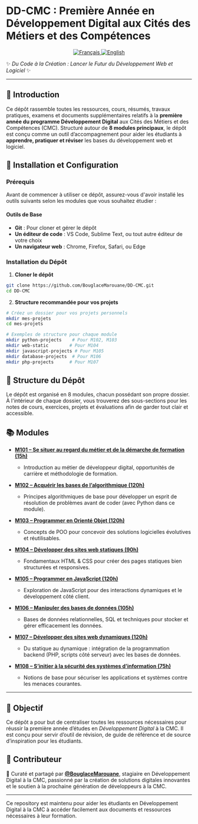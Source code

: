 # DD-CMC : Première Année en Développement Digital aux Cités des Métiers et des Compétences  

<!-- Language Switch Buttons -->
<p align="center">
  <a href="README.md">
    <img alt="Français" src="https://img.shields.io/badge/Français-🇫🇷-red?style=for-the-badge">
  </a>
  <a href="README.en.md">
    <img alt="English" src="https://img.shields.io/badge/English-🇬🇧-blue?style=for-the-badge">
  </a>
</p>

✨ *Du Code à la Création : Lancer le Futur du Développement Web et Logiciel* ✨

---

## 📌 Introduction  
Ce dépôt rassemble toutes les ressources, cours, résumés, travaux pratiques, examens et documents supplémentaires relatifs à la **première année du programme Développement Digital** aux Cités des Métiers et des Compétences (CMC). Structuré autour de **8 modules principaux**, le dépôt est conçu comme un outil d’accompagnement pour aider les étudiants à **apprendre, pratiquer et réviser** les bases du développement web et logiciel.  

## 🚀 Installation et Configuration

### Prérequis
Avant de commencer à utiliser ce dépôt, assurez-vous d'avoir installé les outils suivants selon les modules que vous souhaitez étudier :

#### Outils de Base
- **Git** : Pour cloner et gérer le dépôt
- **Un éditeur de code** : VS Code, Sublime Text, ou tout autre éditeur de votre choix
- **Un navigateur web** : Chrome, Firefox, Safari, ou Edge

### Installation du Dépôt

1. **Cloner le dépôt**
```bash
git clone https://github.com/BouglaceMarouane/DD-CMC.git
cd DD-CMC
```

2. **Structure recommandée pour vos projets**
```bash
# Créez un dossier pour vos projets personnels
mkdir mes-projets
cd mes-projets

# Exemples de structure pour chaque module
mkdir python-projects    # Pour M102, M103
mkdir web-static        # Pour M104
mkdir javascript-projects # Pour M105
mkdir database-projects  # Pour M106
mkdir php-projects      # Pour M107
```

## 📂 Structure du Dépôt  
Le dépôt est organisé en 8 modules, chacun possédant son propre dossier. À l'intérieur de chaque dossier, vous trouverez des sous-sections pour les notes de cours, exercices, projets et évaluations afin de garder tout clair et accessible.  

## 📚 Modules  

- [**M101 – Se situer au regard du métier et de la démarche de formation (15h)** ](https://github.com/BouglaceMarouane/DD-CMC/tree/main/M101%20%E2%80%93%20Se%20situer%20au%20regard%20du%20m%C3%A9tier%20et%20de%20la%20d%C3%A9marche%20de%20formation) 
  - Introduction au métier de développeur digital, opportunités de carrière et méthodologie de formation.  

- [**M102 – Acquérir les bases de l’algorithmique (120h)** ](https://github.com/BouglaceMarouane/DD-CMC/tree/main/M102%20-%20Acqu%C3%A9rir%20les%20bases%20de%20l%E2%80%99algorithmique)
  - Principes algorithmiques de base pour développer un esprit de résolution de problèmes avant de coder (avec Python dans ce module).  

- [**M103 – Programmer en Orienté Objet (120h)** ](https://github.com/BouglaceMarouane/DD-CMC/tree/main/M103%20%E2%80%93%20Programmer%20en%20Orient%C3%A9%20Objet)
  - Concepts de POO pour concevoir des solutions logicielles évolutives et réutilisables.  

- [**M104 – Développer des sites web statiques (90h)** ](https://github.com/BouglaceMarouane/DD-CMC/tree/main/M104%20%E2%80%93%20D%C3%A9velopper%20des%20sites%20web%20statiques)  
  - Fondamentaux HTML & CSS pour créer des pages statiques bien structurées et responsives.  

- [**M105 – Programmer en JavaScript (120h)** ](https://github.com/BouglaceMarouane/DD-CMC/tree/main/M105%20%E2%80%93%20Programmer%20en%20JavaScript) 
  - Exploration de JavaScript pour des interactions dynamiques et le développement côté client.  

- [**M106 – Manipuler des bases de données (105h)** ](https://github.com/BouglaceMarouane/DD-CMC/tree/main/M106%20%E2%80%93%20Manipuler%20des%20bases%20de%20donn%C3%A9es)  
  - Bases de données relationnelles, SQL et techniques pour stocker et gérer efficacement les données.  

- [**M107 – Développer des sites web dynamiques (120h)** ](https://github.com/BouglaceMarouane/DD-CMC/tree/main/M107%20%E2%80%93%20D%C3%A9velopper%20des%20sites%20web%20dynamiques)  
  - Du statique au dynamique : intégration de la programmation backend (PHP, scripts côté serveur) avec les bases de données.  

- [**M108 – S’initier à la sécurité des systèmes d’information (75h)** ](https://github.com/BouglaceMarouane/DD-CMC/tree/main/M108%20%E2%80%93%20S%E2%80%99initier%20%C3%A0%20la%20s%C3%A9curit%C3%A9%20des%20syst%C3%A8mes%20d%E2%80%99information)  
  - Notions de base pour sécuriser les applications et systèmes contre les menaces courantes.  

---

## 🎯 Objectif  

Ce dépôt a pour but de centraliser toutes les ressources nécessaires pour réussir la première année d’études en *Développement Digital* à la CMC. Il est conçu pour servir d’outil de révision, de guide de référence et de source d’inspiration pour les étudiants.

## 👤 Contributeur  

🚀 Curaté et partagé par [**@BouglaceMarouane**](https://github.com/BouglaceMarouane), stagiaire en Développement Digital à la CMC, passionné par la création de solutions digitales innovantes et le soutien à la prochaine génération de développeurs à la CMC.

---

Ce repository est maintenu pour aider les étudiants en Développement Digital à la CMC à accéder facilement aux documents et ressources nécessaires à leur formation.